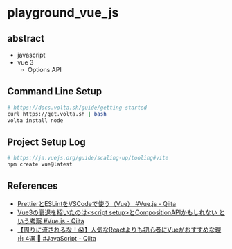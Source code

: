 # playground_vue_js

## abstract

- javascript
- vue 3
  - Options API

## Command Line Setup

```sh
# https://docs.volta.sh/guide/getting-started
curl https://get.volta.sh | bash
volta install node
```

## Project Setup Log

```sh
# https://ja.vuejs.org/guide/scaling-up/tooling#vite
npm create vue@latest
```

## References

- [PrettierとESLintをVSCodeで使う（Vue） #Vue.js - Qiita](https://qiita.com/kokogento/items/b939fc3664d46b724d3e)
- [Vue3の衰退を招いたのは&lt;script setup&gt;とCompositionAPIかもしれない という考察 #Vue.js - Qiita](https://qiita.com/fruitriin/items/81691ce68cf3678f3bda)
- [【周りに流されるな！😱】人気なReactよりも初心者にVueがおすすめな理由 4選 🐳 #JavaScript - Qiita](https://qiita.com/kouphasi/items/bad24618a84d753da6cd)
